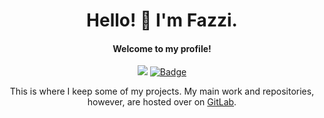<h1 align="center">Hello! 👋 I'm Fazzi.</h1>
<h4 align="center">Welcome to my profile!</h4>

<p align="center">
  <a href="https://gitlab.com/users/fazzi/projects"><img src="https://img.shields.io/badge/GitLab-Projects-FF6F61?style=for-the-badge&logo=gitlab&logoColor=white&logoSize=auto"></a>
  <a href="https://gitlab.com/fazzi/nixohess"><img src="https://img.shields.io/badge/NIXOS-DOTFILES-7EBAE4?style=for-the-badge&logo=nixos&logoColor=white&logoSize=auto" alt="Badge"></a>
</p>

<p align="center">
  This is where I keep some of my projects. My main work and repositories, however, are hosted over on <a href="https://gitlab.com/Fazzi">GitLab</a>.
</p>
